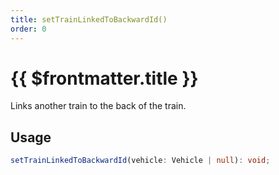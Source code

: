 ```yaml
---
title: setTrainLinkedToBackwardId()
order: 0
---
```


# {{ $frontmatter.title }}

Links another train to the back of the train.

## Usage

```ts
setTrainLinkedToBackwardId(vehicle: Vehicle | null): void;
```
